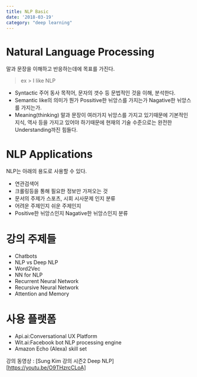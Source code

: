 ```yaml
---
title: NLP Basic
date: '2018-03-19'
category: "deep learning"
---
```


# Natural Language Processing

말과 문장을 이해하고 반응하는데에 목표를 가진다.

> ex > I like NLP


- Syntactic
	주어 동사 목적어, 문자의 갯수 등 문법적인 것을 이해, 분석한다.
- Semantic
	like의 의미가 뭔가 Possitive한 뉘앙스를 가지는가 Nagative한 뉘앙스를 가지는가.
- Meaning(thinking)
	말과 문장이 여러가지 뉘앙스를 가지고 있기때문에 기본적인 지식, 역사 등을 가지고 있어야 하기때문에 현재의 기술 수준으로는 완전한 Understanding까진 힘들다.

# NLP Applications
NLP는 아래의 용도로 사용할 수 있다.

- 연관검색어
- 크롤링등을 통해 필요한 정보만 가져오는 것
- 문서의 주제가 스포츠, 시회 시사문제 인지 분류
- 어려운 주제인지 쉬운 주제인지
- Positive한 뉘앙스인지 Nagative한 뉘앙스인지 분류

# 강의 주제들
- Chatbots
- NLP vs Deep NLP
- Word2Vec
- NN for NLP
- Recurrent Neural Network
- Recursive Neural Network
- Attention and Memory

# 사용 플랫폼
- Api.ai:Conversational UX Platform
- Wit.ai:Facebook bot NLP processing engine
- Amazon Echo (Alexa) skill set

강의 동영상 : [Sung Kim 강의 시즌2 Deep NLP][https://youtu.be/O9THzrcCLoA]
